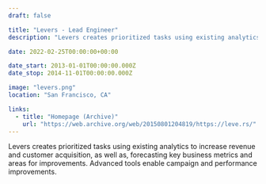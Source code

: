```yaml
---
draft: false

title: "Levers - Lead Engineer"
description: "Levers creates prioritized tasks using existing analytics to increase revenue and customer acquisition, as well as, forecasting key business metrics and areas for improvements. Advanced tools enable campaign and performance improvements."

date: 2022-02-25T00:00:00+00:00

date_start: 2013-01-01T00:00:00.000Z
date_stop: 2014-11-01T00:00:00.000Z

image: "levers.png"
location: "San Francisco, CA"

links:
  - title: "Homepage (Archive)"
    url: "https://web.archive.org/web/20150801204819/https://leve.rs/"
---
```


Levers creates prioritized tasks using existing analytics to increase revenue and customer acquisition, as well as, forecasting key business metrics and areas for improvements. Advanced tools enable campaign and performance improvements.